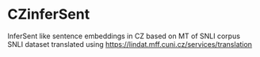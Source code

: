 # CZinferSent
InferSent like sentence embeddings in CZ based on MT of SNLI corpus
SNLI dataset translated using https://lindat.mff.cuni.cz/services/translation
